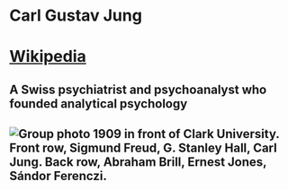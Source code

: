 <main>
  <h1>Carl Gustav Jung<h1> 
  <a href="https://en.wikipedia.org/wiki/Carl_Jung">Wikipedia</a>
  <h2> A Swiss psychiatrist and psychoanalyst who founded analytical psychology<h2>
  <img src="https://upload.wikimedia.org/wikipedia/commons/e/e1/Hall_Freud_Jung_in_front_of_Clark_1909.jpg" alt="Group photo 1909 in front of Clark University. Front row, Sigmund Freud, G. Stanley Hall, Carl Jung. Back row, Abraham Brill, Ernest Jones, Sándor Ferenczi.">
    
</main>
